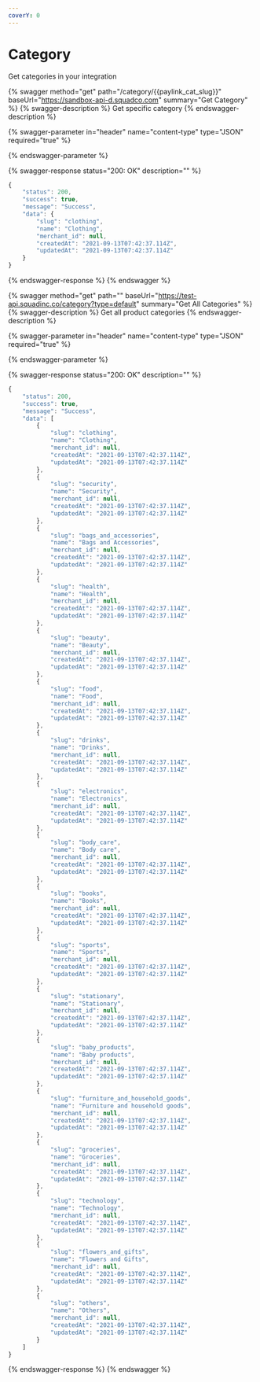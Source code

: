 ```yaml
---
coverY: 0
---
```


# Category

Get categories in your integration

{% swagger method="get" path="/category/{{paylink_cat_slug}}" baseUrl="https://sandbox-api-d.squadco.com" summary="Get Category" %}
{% swagger-description %}
Get specific category
{% endswagger-description %}

{% swagger-parameter in="header" name="content-type" type="JSON" required="true" %}

{% endswagger-parameter %}

{% swagger-response status="200: OK" description="" %}
```javascript
{
    "status": 200,
    "success": true,
    "message": "Success",
    "data": {
        "slug": "clothing",
        "name": "Clothing",
        "merchant_id": null,
        "createdAt": "2021-09-13T07:42:37.114Z",
        "updatedAt": "2021-09-13T07:42:37.114Z"
    }
}
```
{% endswagger-response %}
{% endswagger %}



{% swagger method="get" path="" baseUrl="https://test-api.squadinc.co/category?type=default" summary="Get All Categories" %}
{% swagger-description %}
Get all product categories 
{% endswagger-description %}

{% swagger-parameter in="header" name="content-type" type="JSON" required="true" %}

{% endswagger-parameter %}

{% swagger-response status="200: OK" description="" %}
```javascript
{
    "status": 200,
    "success": true,
    "message": "Success",
    "data": [
        {
            "slug": "clothing",
            "name": "Clothing",
            "merchant_id": null,
            "createdAt": "2021-09-13T07:42:37.114Z",
            "updatedAt": "2021-09-13T07:42:37.114Z"
        },
        {
            "slug": "security",
            "name": "Security",
            "merchant_id": null,
            "createdAt": "2021-09-13T07:42:37.114Z",
            "updatedAt": "2021-09-13T07:42:37.114Z"
        },
        {
            "slug": "bags_and_accessories",
            "name": "Bags and Accessories",
            "merchant_id": null,
            "createdAt": "2021-09-13T07:42:37.114Z",
            "updatedAt": "2021-09-13T07:42:37.114Z"
        },
        {
            "slug": "health",
            "name": "Health",
            "merchant_id": null,
            "createdAt": "2021-09-13T07:42:37.114Z",
            "updatedAt": "2021-09-13T07:42:37.114Z"
        },
        {
            "slug": "beauty",
            "name": "Beauty",
            "merchant_id": null,
            "createdAt": "2021-09-13T07:42:37.114Z",
            "updatedAt": "2021-09-13T07:42:37.114Z"
        },
        {
            "slug": "food",
            "name": "Food",
            "merchant_id": null,
            "createdAt": "2021-09-13T07:42:37.114Z",
            "updatedAt": "2021-09-13T07:42:37.114Z"
        },
        {
            "slug": "drinks",
            "name": "Drinks",
            "merchant_id": null,
            "createdAt": "2021-09-13T07:42:37.114Z",
            "updatedAt": "2021-09-13T07:42:37.114Z"
        },
        {
            "slug": "electronics",
            "name": "Electronics",
            "merchant_id": null,
            "createdAt": "2021-09-13T07:42:37.114Z",
            "updatedAt": "2021-09-13T07:42:37.114Z"
        },
        {
            "slug": "body_care",
            "name": "Body care",
            "merchant_id": null,
            "createdAt": "2021-09-13T07:42:37.114Z",
            "updatedAt": "2021-09-13T07:42:37.114Z"
        },
        {
            "slug": "books",
            "name": "Books",
            "merchant_id": null,
            "createdAt": "2021-09-13T07:42:37.114Z",
            "updatedAt": "2021-09-13T07:42:37.114Z"
        },
        {
            "slug": "sports",
            "name": "Sports",
            "merchant_id": null,
            "createdAt": "2021-09-13T07:42:37.114Z",
            "updatedAt": "2021-09-13T07:42:37.114Z"
        },
        {
            "slug": "stationary",
            "name": "Stationary",
            "merchant_id": null,
            "createdAt": "2021-09-13T07:42:37.114Z",
            "updatedAt": "2021-09-13T07:42:37.114Z"
        },
        {
            "slug": "baby_products",
            "name": "Baby products",
            "merchant_id": null,
            "createdAt": "2021-09-13T07:42:37.114Z",
            "updatedAt": "2021-09-13T07:42:37.114Z"
        },
        {
            "slug": "furniture_and_household_goods",
            "name": "Furniture and household goods",
            "merchant_id": null,
            "createdAt": "2021-09-13T07:42:37.114Z",
            "updatedAt": "2021-09-13T07:42:37.114Z"
        },
        {
            "slug": "groceries",
            "name": "Groceries",
            "merchant_id": null,
            "createdAt": "2021-09-13T07:42:37.114Z",
            "updatedAt": "2021-09-13T07:42:37.114Z"
        },
        {
            "slug": "technology",
            "name": "Technology",
            "merchant_id": null,
            "createdAt": "2021-09-13T07:42:37.114Z",
            "updatedAt": "2021-09-13T07:42:37.114Z"
        },
        {
            "slug": "flowers_and_gifts",
            "name": "Flowers and Gifts",
            "merchant_id": null,
            "createdAt": "2021-09-13T07:42:37.114Z",
            "updatedAt": "2021-09-13T07:42:37.114Z"
        },
        {
            "slug": "others",
            "name": "Others",
            "merchant_id": null,
            "createdAt": "2021-09-13T07:42:37.114Z",
            "updatedAt": "2021-09-13T07:42:37.114Z"
        }
    ]
}
```
{% endswagger-response %}
{% endswagger %}
